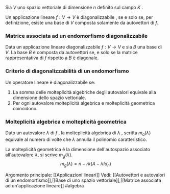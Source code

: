Sia $V$ uno spazio vettoriale di dimensione $n$ definito sul campo $K$ .

Un applicazione lineare $f:V\to V$ è diagonalizzabile , se e solo se, per definizione, esiste una base di $V$ composta solamente da autovettori di $f$.

### Matrice associata ad un endomorfismo diagonalizzabile

Data un applicazione lineare diagonalizzabile $f:V\to V$  e sia $B$ una base di $V$. La base $B$ è composta da autovettori se, e solo se la matrice rappresentativa di $f$ rispetto a $B$ è diagonale.

### Criterio di diagonalizzabilità di un endomorfismo

Un operatore lineare è diagonalizzabile se:
1) La somma delle molteplicità algebriche degli autovalori equivale alla dimensione dello spazio vettoriale.
2) Per ogni autovalore molteplicità algebrica e molteplicità geometrica coincidono.

### Molteplicità algebrica e molteplicità geometrica

Dato un autovalore $\lambda$ di $f$ , la molteplicità algebrica di 
$\lambda$ , scritta $m_{a}(\lambda)$ equivale al numero di volte che $\lambda$ annulla il polinomio caratteristico.

La molteplicità geometrica è la dimensione dell'autospazio associato all'autovalore $\lambda$, si scrive $m_{g}(\lambda)$.$$m_{g}(\lambda)= n-rk(A-\lambda Id_{n})$$


Argomento principale: [[Applicazioni lineari]]
Vedi: [[Autovettori e autovalori di un endomorfismo]],[[Base di uno spazio vettoriale]],[[Matrice associata ad un'applicazione lineare]]
#algebra 
